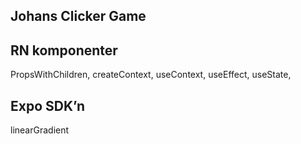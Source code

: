 ## Johans Clicker Game

## RN komponenter

PropsWithChildren,
createContext,
useContext,
useEffect,
useState,

## Expo SDK’n

linearGradient
